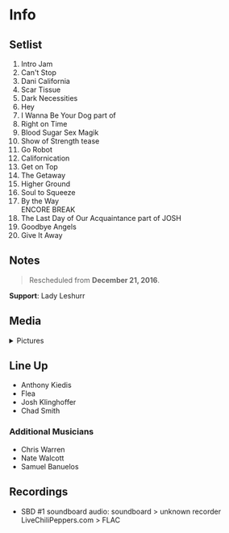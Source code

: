 # Info

## Setlist

1. Intro Jam
2. Can't Stop
3. Dani California
4. Scar Tissue
5. Dark Necessities
6. Hey
7. I Wanna Be Your Dog part of
8. Right on Time
9. Blood Sugar Sex Magik
10. Show of Strength tease
11. Go Robot
12. Californication
13. Get on Top
14. The Getaway
15. Higher Ground
16. Soul to Squeeze
17. By the Way
<br> ENCORE BREAK
18. The Last Day of Our Acquaintance part of JOSH
19. Goodbye Angels
20. Give It Away

## Notes

> Rescheduled from **December 21, 2016**.

**Support**: Lady Leshurr

## Media 

<details>
  <summary>Pictures</summary>
  <!--<img alt="Setlist" title="Setlist" src="_.jpg" height="200" />
  <img alt="Clipping" title="Clipping" src="_.jpg" height="200" />
  <img alt="Flyer" title="Flyer" src="_.jpg" height="200" />-->
</details>

## Line Up

* Anthony Kiedis
* Flea
* Josh Klinghoffer
* Chad Smith

### Additional Musicians

* Chris Warren  
* Nate Walcott  
* Samuel Banuelos

## Recordings

* SBD #1 soundboard audio: soundboard > unknown recorder LiveChiliPeppers.com > FLAC
